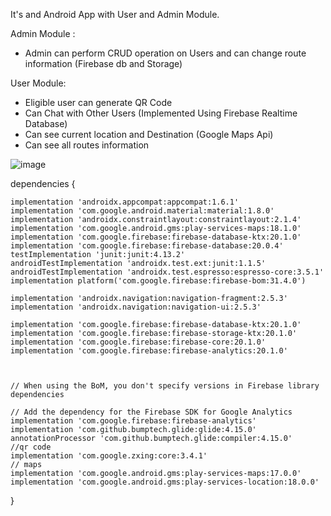 It's and Android App with User and Admin Module.

Admin Module :
* Admin can perform CRUD operation on Users and can change route information (Firebase db and Storage)

User Module:
* Eligible user can generate QR Code
* Can Chat with Other Users (Implemented Using Firebase Realtime Database)
* Can see current location and Destination (Google Maps Api)
* Can see all routes information

![image](https://github.com/madilkhan002/Transport-Manager/assets/75298232/734e6b1c-2a34-44a3-b1c2-74b4f9bc6ae4)

dependencies {

    implementation 'androidx.appcompat:appcompat:1.6.1'
    implementation 'com.google.android.material:material:1.8.0'
    implementation 'androidx.constraintlayout:constraintlayout:2.1.4'
    implementation 'com.google.android.gms:play-services-maps:18.1.0'
    implementation 'com.google.firebase:firebase-database-ktx:20.1.0'
    implementation 'com.google.firebase:firebase-database:20.0.4'
    testImplementation 'junit:junit:4.13.2'
    androidTestImplementation 'androidx.test.ext:junit:1.1.5'
    androidTestImplementation 'androidx.test.espresso:espresso-core:3.5.1'
    implementation platform('com.google.firebase:firebase-bom:31.4.0')

    implementation 'androidx.navigation:navigation-fragment:2.5.3'
    implementation 'androidx.navigation:navigation-ui:2.5.3'

    implementation 'com.google.firebase:firebase-database-ktx:20.1.0'
    implementation 'com.google.firebase:firebase-storage-ktx:20.1.0'
    implementation 'com.google.firebase:firebase-core:20.1.0'
    implementation 'com.google.firebase:firebase-analytics:20.1.0'



    // When using the BoM, you don't specify versions in Firebase library dependencies

    // Add the dependency for the Firebase SDK for Google Analytics
    implementation 'com.google.firebase:firebase-analytics'
    implementation 'com.github.bumptech.glide:glide:4.15.0'
    annotationProcessor 'com.github.bumptech.glide:compiler:4.15.0'
    //qr code
    implementation 'com.google.zxing:core:3.4.1'
    // maps
    implementation 'com.google.android.gms:play-services-maps:17.0.0'
    implementation 'com.google.android.gms:play-services-location:18.0.0'
}
